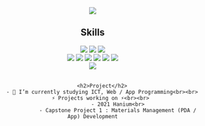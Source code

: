 
<div align="center">
          <a href="https://hits.seeyoufarm.com"><img src="https://hits.seeyoufarm.com/api/count/incr/badge.svg?url=https%3A%2F%2Fgithub.com%2Flamknh&count_bg=%2364DAE1&title_bg=%23555555&icon=github.svg&icon_color=%23E7E7E7&title=hits&edge_flat=false"/></a>
          <h2>Skills</h2>
          <img src="https://img.shields.io/badge/C-A8B9CC?style=flat-square&logo=C&logoColor=black"/>
          <img src="https://img.shields.io/badge/Java-007396?style=flat-square&logo=Java&logoColor=white"/>
          <img src="https://img.shields.io/badge/Python-3776AB?style=flat-square&logo=Java&logoColor=white"/>
<br>
          <img src="https://img.shields.io/badge/Html5-E34F26?style=flat-square&logo=Html5&logoColor=white"/>
          <img src="https://img.shields.io/badge/Css3-1572B6?style=flat-square&logo=Css3&logoColor=white"/>
          <img src="https://img.shields.io/badge/JavaScript-F7DF1E?style=flat-square&logo=JavaScript&logoColor=black"/>
          <img src="https://img.shields.io/badge/Node.js-339933?style=flat-square&logo=Node.js&logoColor=white"/>
          <img src="https://img.shields.io/badge/MySQL-4479A1?style=flat-square&logo=MySQL&logoColor=white"/>
          <img src="https://img.shields.io/badge/Oracle-F80000?style=flat-square&logo=Oracle&logoColor=white"/>
          <br>
          <img src="https://img.shields.io/badge/Git-F05032?style=flat-square&logo=Git&logoColor=white"/>
          <br>
          <br>

          <h2>Project</h2>
          - 🔭 I’m currently studying ICT, Web / App Programming<br><br>
         ⚡ Projects working on ⚡<br><br>
                    - 2021 Hanium<br>
                    - Capstone Project 1 : Materials Management (PDA / App) Development
</p>
</div>
<!--
**lamknh/lamknh** is a ✨ _special_ ✨ repository because its `README.md` (this file) appears on your GitHub profile.

Here are some ideas to get you started:

- 🔭 I’m currently working on ...
- 🌱 I’m currently learning ...
- 👯 I’m looking to collaborate on ...
- 🤔 I’m looking for help with ...
- 💬 Ask me about ...
- 📫 How to reach me: ...
- 😄 Pronouns: ...
- ⚡ Fun fact: ...
-->
